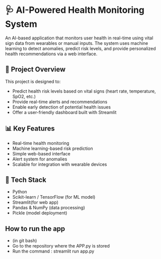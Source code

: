 # 🩺 AI-Powered Health Monitoring System

An AI-based application that monitors user health in real-time using vital sign data from wearables or manual inputs. 
The system uses machine learning to detect anomalies, predict risk levels, and provide personalized health recommendations via a web interface.

## 🚀 Project Overview

This project is designed to:
- Predict health risk levels based on vital signs (heart rate, temperature, SpO2, etc.)
- Provide real-time alerts and recommendations
- Enable early detection of potential health issues
- Offer a user-friendly dashboard built with Streamlit

## 📊 Key Features

- Real-time health monitoring
- Machine learning-based risk prediction
- Simple web-based interface
- Alert system for anomalies
- Scalable for integration with wearable devices

## 🧠 Tech Stack

- Python
- Scikit-learn / TensorFlow (for ML model)
- Streamlit(for web app)
- Pandas & NumPy (data processing)
- Pickle (model deployment)

## How to run the app
- (in git bash)
- Go to the repository where the APP.py is stored
- Run the command :
streamlit run app.py

